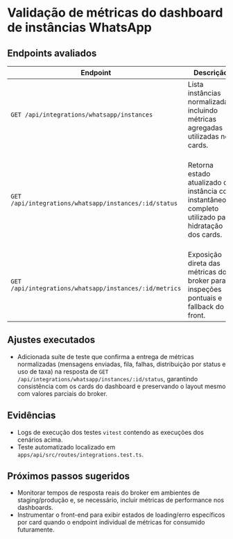 # Validação de métricas do dashboard de instâncias WhatsApp

## Endpoints avaliados

| Endpoint | Descrição | Status |
| --- | --- | --- |
| `GET /api/integrations/whatsapp/instances` | Lista instâncias normalizadas, incluindo métricas agregadas utilizadas nos cards. | ✅ Coberto por testes de integração existentes (`lists WhatsApp instances`). |
| `GET /api/integrations/whatsapp/instances/:id/status` | Retorna estado atualizado da instância com instantâneo completo utilizado para hidratação dos cards. | ✅ Novo teste automatizado assegura normalização das métricas (`normalizes broker metrics in status payloads for the dashboard cards`). |
| `GET /api/integrations/whatsapp/instances/:id/metrics` | Exposição direta das métricas do broker para inspeções pontuais e fallback do front. | ✅ Validado em testes automatizados (`proxies metrics retrieval to the broker`). |

## Ajustes executados

- Adicionada suíte de teste que confirma a entrega de métricas normalizadas (mensagens enviadas, fila, falhas, distribuição por status e uso de taxa) na resposta de `GET /api/integrations/whatsapp/instances/:id/status`, garantindo consistência com os cards do dashboard e preservando o layout mesmo com valores parciais do broker.

## Evidências

- Logs de execução dos testes `vitest` contendo as execuções dos cenários acima.
- Teste automatizado localizado em `apps/api/src/routes/integrations.test.ts`.

## Próximos passos sugeridos

- Monitorar tempos de resposta reais do broker em ambientes de staging/produção e, se necessário, incluir métricas de performance nos dashboards.
- Instrumentar o front-end para exibir estados de loading/erro específicos por card quando o endpoint individual de métricas for consumido futuramente.
